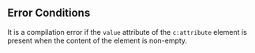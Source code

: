
## Error Conditions

 It is a compilation error if the `value` attribute of the `c:attribute` element is present when the content of the element is non-empty.
